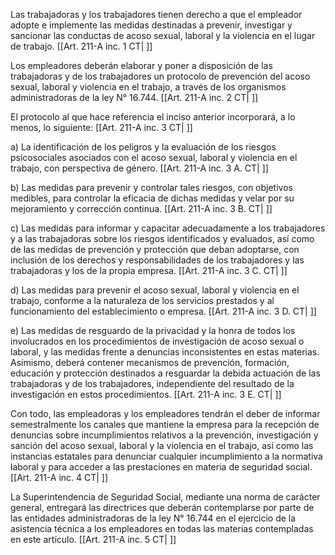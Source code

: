 Las trabajadoras y los trabajadores tienen derecho a que el empleador adopte e implemente las medidas destinadas a prevenir, investigar y sancionar las conductas de acoso sexual, laboral y la violencia en el lugar de trabajo. [[Art. 211-A inc. 1 CT| ]]

Los empleadores deberán elaborar y poner a disposición de las trabajadoras y de los trabajadores un protocolo de prevención del acoso sexual, laboral y violencia en el trabajo, a través de los organismos administradoras de la ley N°  16.744. [[Art. 211-A inc. 2 CT| ]]

El protocolo al que hace referencia el inciso anterior incorporará, a lo menos, lo siguiente: [[Art. 211-A inc. 3 CT| ]]

a) La identificación de los peligros y la evaluación de los riesgos psicosociales asociados con el acoso sexual, laboral y violencia en el trabajo, con perspectiva de género. [[Art. 211-A inc. 3 A. CT| ]]

b) Las medidas para prevenir y controlar tales riesgos, con objetivos medibles, para controlar la eficacia de dichas medidas y velar por su mejoramiento y corrección continua. [[Art. 211-A inc. 3 B. CT| ]]

c) Las medidas para informar y capacitar adecuadamente a los trabajadores y a las trabajadoras sobre los riesgos identificados y evaluados, así como de las medidas de prevención y protección que deban adoptarse, con inclusión de los derechos y responsabilidades de los trabajadores y las trabajadoras y los de la propia empresa. [[Art. 211-A inc. 3 C. CT| ]]

d) Las medidas para prevenir el acoso sexual, laboral y violencia en el trabajo, conforme a la naturaleza de los servicios prestados y al funcionamiento del establecimiento o empresa. [[Art. 211-A inc. 3 D. CT| ]]

e) Las medidas de resguardo de la privacidad y la honra de todos los involucrados en los procedimientos de investigación de acoso sexual o laboral, y las medidas frente a denuncias inconsistentes en estas materias. Asimismo, deberá contener mecanismos de prevención, formación, educación y protección destinados a resguardar la debida actuación de las trabajadoras y de los trabajadores, independiente del resultado de la investigación en estos procedimientos. [[Art. 211-A inc. 3 E. CT| ]]

Con todo, las empleadoras y los empleadores tendrán el deber de informar semestralmente los canales que mantiene la empresa para la recepción de denuncias sobre incumplimientos relativos a la prevención, investigación y sanción del acoso sexual, laboral y la violencia en el trabajo, así como las instancias estatales para denunciar cualquier incumplimiento a la normativa laboral y para acceder a las prestaciones en materia de seguridad social. [[Art. 211-A inc. 4 CT| ]]

La Superintendencia de Seguridad Social, mediante una norma de carácter general, entregará las directrices que deberán contemplarse por parte de las entidades administradoras de la ley N°  16.744 en el ejercicio de la asistencia técnica a los empleadores en todas las materias contempladas en este artículo. [[Art. 211-A inc. 5 CT| ]]